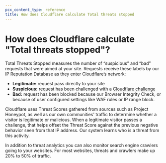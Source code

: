 ```yaml
---
pcx_content_type: reference
title: How does Cloudflare calculate Total threats stopped
---
```


# How does Cloudflare calculate "Total threats stopped"?

Total Threats Stopped measures the number of “suspicious” and “bad” requests that were aimed at your site. Requests receive these labels by our IP Reputation Database as they enter Cloudflare’s network:

-   **Legitimate:** request pass directly to your site
-   **Suspicious:** request has been challenged with a [Cloudflare challenge](/fundamentals/get-started/concepts/cloudflare-challenges/)
-   **Bad:** request has been blocked because our Browser Integrity Check, or because of user configured settings like WAF rules or IP range block.

Cloudflare uses Threat Scores gathered from sources such as Project Honeypot, as well as our own communities' traffic to determine whether a visitor is legitimate or malicious. When a legitimate visitor passes a challenge, that helps offset the Threat Score against the previous negative behavior seen from that IP address. Our system learns who is a threat from this activity.

In addition to threat analytics you can also monitor search engine crawlers going to your websites. For most websites, threats and crawlers make up 20% to 50% of traffic.
